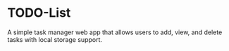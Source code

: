 # TODO-List
A simple task manager web app that allows users to add, view, and delete tasks with local storage support.
